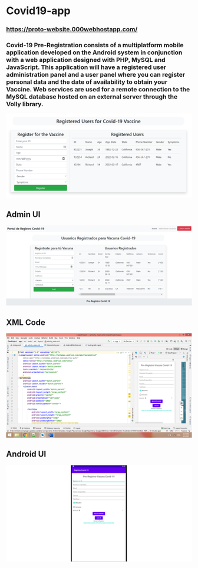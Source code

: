 # Covid19-app
### https://proto-website.000webhostapp.com/
### Covid-19 Pre-Registration consists of a multiplatform mobile application developed on the Android system in conjunction with a web application designed with PHP, MySQL and JavaScript. This application will have a registered user administration panel and a user panel where you can register personal data and the date of availability to obtain your Vaccine. Web services are used for a remote connection to the MySQL database hosted on an external server through the Volly library.

![alt text](https://github.com/avrahamluna/Covid19-app/blob/main/Covid-19/images/Covid-UI.PNG?raw=true)

## Admin UI

![alt text](https://github.com/avrahamluna/Covid19-app/blob/main/Covid-19/images/Admin-UI.PNG?raw=true)

## XML Code

![alt text](https://github.com/avrahamluna/Covid19-app/blob/main/Covid-19/images/xml%20code.png?raw=true)


## Android UI

![alt text](https://github.com/avrahamluna/Covid19-app/blob/main/Covid-19/images/Android-UI-4.png?raw=true)
